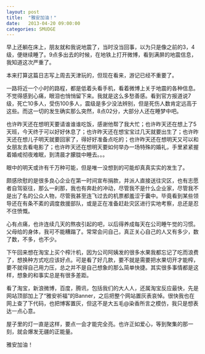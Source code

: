 ```yaml
---
layout: post
title:  "雅安加油！"
date:   2013-04-20 09:00:00
categories: SMUDGE
---
```


早上还躺在床上，朋友就和我说地震了，当时没当回事，以为只是像之前的3，4级，便继续睡了。9点多出去的时候，在地铁上打开微博，看到满屏的地震信息，我知道这次严重了。

本来打算这篇日志写上周去天津玩的，但现在看来，游记已经不重要了。

一路将近一个小时的路程，都是低着头看手机，看着微博上关于地震的各种信息。不觉得感到心痛，眼泪也悄悄留下来。我就是这么多愁善感。看到官方报道说7级，死亡10多人，受伤100多人，震级是多少没法辨别，但是死伤人数肯定远高于这些。而这一切的发生确实那么突然，8点02分，大部分人还在睡梦中吧。

也许昨天还在想明天要请谁谁谁吃饭，感谢他帮了我大忙；也许昨天还在想上了5天班，今天终于可以好好休息了；也许昨天还在想宝宝过几天就要出生了；也许昨天还在想儿子明天就要回家了，得好好准备点吃的；也许昨天还在想明天又可以和女朋友去看电影了；也许昨天还在想明天要如何举办一场特殊的婚礼，手里紧紧握着婚戒彻夜难眠，到清晨才朦胧中睡去。。。

眼中的明天或许有千万种可能，但是唯一没想到的可能却真真实实的发生了。

颇感欣慰的是很多良心企业在第一时间宣布捐款，并派人直接送往灾区，也有志愿者自驾驱往，那么一刹那，我也有奔赴的冲动，尽管我不是什么企业家，尽管我不是出了名的公众人物，尽管我甚至连飞过去的机票都羞涩于囊中。毕竟看到某些领导还在有条不紊的调度救援部队，或是正在准备赶赴灾区进行实地考察，总还是忍不住愤慨。

心有点痛，也许连续几天的熬夜引起的吧，以后得养成每天在公司睡午觉的习惯。父母给的身体，我可不能糟蹋了。常常会问自己，真正关心自己的人又有多少，数了数，不多，也不少。

下午回来想在淘宝上买个榨汁机，因为公司阿姨发的很多水果我都忘记了吃而浪费了，想换种方式吃应该好点。可是看了好几款，要不就是需要把水果切开才能榨，要不就得自己用力压，总之并不是自己想象的那么简单快捷。其实很多事情都是这样，想象的和事实总是有很多差距。

看了淘宝，新浪微博，百度，腾讯，包括我们的大人人，还属淘宝反应最快，先是网站顶部加上了“雅安祈福”的Banner，之后把整个网站置灰表哀悼。很快我也在网上查了下代码，也把博客置灰，但这不是大五毛@染香所言之模仿，我只是想表达一点心意。

屋子里的灯一直是这样，要点一会才能完全亮。也许正如爱心，等到聚集的那一刻，就会爆发无疆的正能量。

雅安加油！